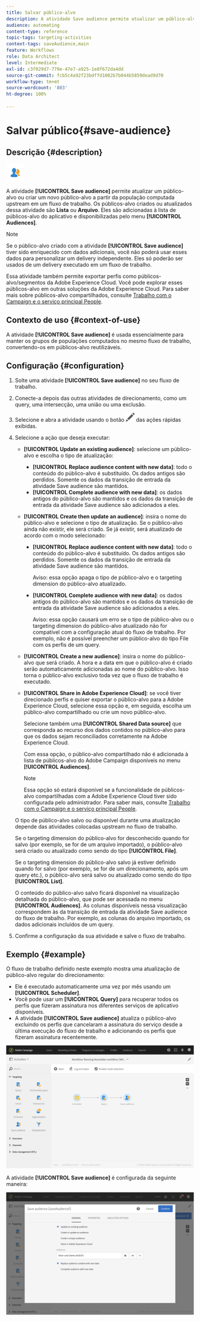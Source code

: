 ```yaml
---
title: Salvar público-alvo
description: A atividade Save audience permite atualizar um público-alvo ou criar um novo público-alvo a partir da população computada upstream em um fluxo de trabalho.
audience: automating
content-type: reference
topic-tags: targeting-activities
context-tags: saveAudience,main
feature: Workflows
role: Data Architect
level: Intermediate
exl-id: c3f029d7-779e-47e7-a925-1e8f672da4dd
source-git-commit: fcb5c4a92f23bdffd1082b7b044b5859dead9d70
workflow-type: tm+mt
source-wordcount: '803'
ht-degree: 100%

---
```


# Salvar público{#save-audience}

## Descrição {#description}

![](assets/save_audience.png)

A atividade **[!UICONTROL Save audience]** permite atualizar um público-alvo ou criar um novo público-alvo a partir da população computada upstream em um fluxo de trabalho. Os públicos-alvo criados ou atualizados dessa atividade são **Lista** ou **Arquivo**. Eles são adicionadas à lista de públicos-alvo do aplicativo e disponibilizadas pelo menu **[!UICONTROL Audiences]**.

>[!NOTE]
>
>Se o público-alvo criado com a atividade **[!UICONTROL Save audience]** tiver sido enriquecido com dados adicionais, você não poderá usar esses dados para personalizar um delivery independente. Eles só poderão ser usados de um delivery executado em um fluxo de trabalho.

Essa atividade também permite exportar perfis como públicos-alvo/segmentos da Adobe Experience Cloud. Você pode explorar esses públicos-alvo em outras soluções da Adobe Experience Cloud. Para saber mais sobre públicos-alvo compartilhados, consulte [Trabalho com o Campaign e o serviço principal People](../../integrating/using/about-campaign-audience-manager-or-people-core-service-integration.md).

## Contexto de uso {#context-of-use}

A atividade **[!UICONTROL Save audience]** é usada essencialmente para manter os grupos de populações computados no mesmo fluxo de trabalho, convertendo-os em públicos-alvo reutilizáveis.

## Configuração {#configuration}

1. Solte uma atividade **[!UICONTROL Save audience]** no seu fluxo de trabalho.
1. Conecte-a depois das outras atividades de direcionamento, como um query, uma intersecção, uma união ou uma exclusão.
1. Selecione e abra a atividade usando o botão ![](assets/edit_darkgrey-24px.png) das ações rápidas exibidas.
1. Selecione a ação que deseja executar:

   * **[!UICONTROL Update an existing audience]**: selecione um público-alvo e escolha o tipo de atualização:

      * **[!UICONTROL Replace audience content with new data]**: todo o conteúdo do público-alvo é substituído. Os dados antigos são perdidos. Somente os dados da transição de entrada da atividade Save audience são mantidos.
      * **[!UICONTROL Complete audience with new data]**: os dados antigos do público-alvo são mantidos e os dados da transição de entrada da atividade Save audience são adicionados a eles.
   * **[!UICONTROL Create then update an audience]**: insira o nome do público-alvo e selecione o tipo de atualização. Se o público-alvo ainda não existir, ele será criado. Se já existir, será atualizado de acordo com o modo selecionado:

      * **[!UICONTROL Replace audience content with new data]**: todo o conteúdo do público-alvo é substituído. Os dados antigos são perdidos. Somente os dados da transição de entrada da atividade Save audience são mantidos.

         Aviso: essa opção apaga o tipo de público-alvo e o targeting dimension do público-alvo atualizado.

      * **[!UICONTROL Complete audience with new data]**: os dados antigos do público-alvo são mantidos e os dados da transição de entrada da atividade Save audience são adicionados a eles.

         Aviso: essa opção causará um erro se o tipo de público-alvo ou o targeting dimension do público-alvo atualizado não for compatível com a configuração atual do fluxo de trabalho. Por exemplo, não é possível preencher um público-alvo do tipo File com os perfis de um query.
   * **[!UICONTROL Create a new audience]**: insira o nome do público-alvo que será criado. A hora e a data em que o público-alvo é criado serão automaticamente adicionadas ao nome do público-alvo. Isso torna o público-alvo exclusivo toda vez que o fluxo de trabalho é executado.
   * **[!UICONTROL Share in Adobe Experience Cloud]**: se você tiver direcionado perfis e quiser exportar o público-alvo para a Adobe Experience Cloud, selecione essa opção e, em seguida, escolha um público-alvo compartilhado ou crie um novo público-alvo.

      Selecione também uma **[!UICONTROL Shared Data source]** que corresponda ao recurso dos dados contidos no público-alvo para que os dados sejam reconciliados corretamente na Adobe Experience Cloud.

      Com essa opção, o público-alvo compartilhado não é adicionada à lista de públicos-alvo do Adobe Campaign disponíveis no menu **[!UICONTROL Audiences]**.

      >[!NOTE]
      >
      >Essa opção só estará disponível se a funcionalidade de públicos-alvo compartilhadas com a Adobe Experience Cloud tiver sido configurada pelo administrador. Para saber mais, consulte [Trabalho com o Campaign e o serviço principal People](../../integrating/using/about-campaign-audience-manager-or-people-core-service-integration.md).

   O tipo de público-alvo salvo ou disponível durante uma atualização depende das atividades colocadas upstream no fluxo de trabalho.

   Se o targeting dimension do público-alvo for desconhecido quando for salvo (por exemplo, se for de um arquivo importado), o público-alvo será criado ou atualizado como sendo do tipo **[!UICONTROL File]**.

   Se o targeting dimension do público-alvo salvo já estiver definido quando for salvo (por exemplo, se for de um direcionamento, após um query etc.), o público-alvo será salvo ou atualizado como sendo do tipo **[!UICONTROL List]**.

   O conteúdo do público-alvo salvo ficará disponível na visualização detalhada do público-alvo, que pode ser acessada no menu **[!UICONTROL Audiences]**. As colunas disponíveis nessa visualização correspondem às da transição de entrada da atividade Save audience do fluxo de trabalho. Por exemplo, as colunas do arquivo importado, os dados adicionais incluídos de um query.

1. Confirme a configuração da sua atividade e salve o fluxo de trabalho.

## Exemplo {#example}

O fluxo de trabalho definido neste exemplo mostra uma atualização de público-alvo regular do direcionamento:

* Ele é executado automaticamente uma vez por mês usando um **[!UICONTROL Scheduler]**.
* Você pode usar um **[!UICONTROL Query]** para recuperar todos os perfis que fizeram assinatura nos diferentes serviços de aplicativo disponíveis.
* A atividade **[!UICONTROL Save audience]** atualiza o público-alvo excluindo os perfis que cancelaram a assinatura do serviço desde a última execução do fluxo de trabalho e adicionando os perfis que fizeram assinatura recentemente.

![](assets/save_audience_example_1.png)

A atividade **[!UICONTROL Save audience]** é configurada da seguinte maneira:

![](assets/save_audience_example_2.png)
